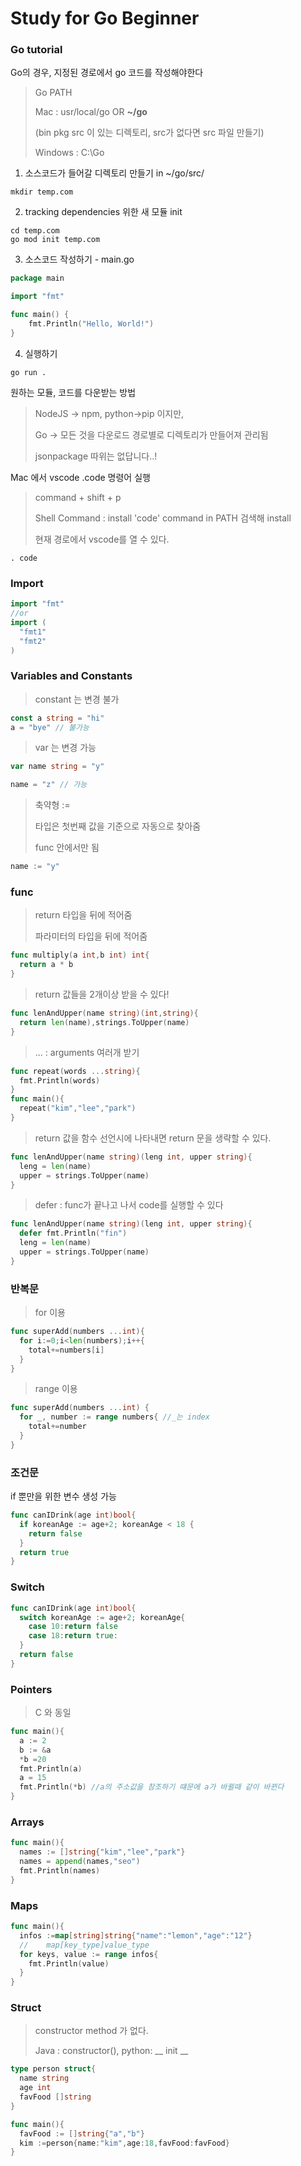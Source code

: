# Study for Go Beginner

### Go tutorial

Go의 경우, 지정된 경로에서 go 코드를 작성해야한다

> Go PATH
>
> Mac : usr/local/go OR **~/go**
>
> (bin pkg src 이 있는 디렉토리, src가 없다면 src 파일 만들기)
>
> Windows : C:\Go



1. 소스코드가 들어갈 디렉토리 만들기 in ~/go/src/

```
mkdir temp.com
```



2. tracking dependencies 위한 새 모듈 init

```
cd temp.com
go mod init temp.com
```



3. 소스코드 작성하기 - main.go

```go
package main

import "fmt"

func main() {
    fmt.Println("Hello, World!")
}
```



4. 실행하기

```
go run .
```





원하는 모듈, 코드를 다운받는 방법

> NodeJS -> npm, python->pip 이지만, 
>
> Go -> 모든 것을 다운로드 경로별로 디렉토리가 만들어져 관리됨
>
> jsonpackage 따위는 없답니다..!



Mac 에서 vscode .code 명령어 실행

> command + shift + p
>
> Shell Command : install 'code' command in PATH 검색해 install
>
> 현재 경로에서 vscode를 열 수 있다.

```
. code
```





### Import

```go
import "fmt"
//or
import (
  "fmt1"
  "fmt2"
)
```





### Variables and Constants

> constant 는 변경 불가

```go
const a string = "hi"
a = "bye" // 불가능
```



> var 는 변경 가능

```go
var name string = "y"

name = "z" // 가능
```



> 축약형 :=
>
> 타입은 첫번째 값을 기준으로 자동으로 찾아줌
>
> func 안에서만 됨

```go
name := "y"  
```







### func 

> return 타입을 뒤에 적어줌
>
> 파라미터의 타입을 뒤에 적어줌

```go
func multiply(a int,b int) int{
  return a * b
}
```



> return 값들을 2개이상 받을 수 있다!

```go
func lenAndUpper(name string)(int,string){
  return len(name),strings.ToUpper(name)
}
```



> ... : arguments 여러개 받기

```go
func repeat(words ...string){
  fmt.Println(words)
}
func main(){
  repeat("kim","lee","park")
}
```



> return 값을 함수 선언시에 나타내면 return 문을 생략할 수 있다.

```go
func lenAndUpper(name string)(leng int, upper string){
  leng = len(name)
  upper = strings.ToUpper(name)
}
```



> defer : func가 끝나고 나서 code를 실행할 수 있다

```go
func lenAndUpper(name string)(leng int, upper string){
  defer fmt.Println("fin")
  leng = len(name)
  upper = strings.ToUpper(name)
}
```





### 반복문

> for 이용

```go
func superAdd(numbers ...int){
  for i:=0;i<len(numbers);i++{
    total+=numbers[i]
  }
}
```



> range 이용

```go
func superAdd(numbers ...int) {
  for _, number := range numbers{ //_는 index
    total+=number
  }
}
```





### 조건문

if 뿐만을 위한 변수 생성 가능

```go
func canIDrink(age int)bool{
  if koreanAge := age+2; koreanAge < 18 {
    return false
  }
  return true
}
```





### Switch

```go
func canIDrink(age int)bool{
  switch koreanAge := age+2; koreanAge{
    case 10:return false
    case 18:return true:
  }
  return false
}
```



### Pointers 

> C 와 동일

```go
func main(){
  a := 2
  b := &a
  *b =20
  fmt.Println(a)
  a = 15
  fmt.Println(*b) //a의 주소값을 참조하기 떄문에 a가 바뀔때 같이 바뀐다
}
```



### Arrays

```go
func main(){
  names := []string{"kim","lee","park"}
  names = append(names,"seo")
  fmt.Println(names)
}
```





### Maps

```go
func main(){
  infos :=map[string]string{"name":"lemon","age":"12"}
  //    map[key_type]value_type
  for keys, value := range infos{
    fmt.Println(value)
  }
}
```





### Struct

> constructor method 가 없다.
>
> Java : constructor(), python: __ init __

```go
type person struct{
  name string
  age int
  favFood []string
}

func main(){
  favFood := []string{"a","b"}
  kim :=person{name:"kim",age:18,favFood:favFood}
}
```













